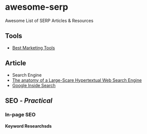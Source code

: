 # awesome-serp
Awesome List of SERP Articles & Resources

## Tools
- [Best Marketing Tools](http://saijogeorge.com/best-marketing-tools/)

## Article
- Search Engine
 - [The anatomy of a Large-Scare Hypertextual Web Search Engine](http://infolab.stanford.edu/~backrub/google.html)
 - [Google Inside Search](https://www.google.com.au/insidesearch/howsearchworks/thestory/)

## SEO - <i>Practical</i>
### In-page SEO
#### Keyword Researchsds
